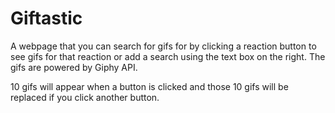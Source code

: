 # Giftastic

A webpage that you can search for gifs for by clicking a reaction button to see gifs for that reaction or add a search using the text box on the right. The gifs are powered by Giphy API.

10 gifs will appear when a button is clicked and those 10 gifs will be replaced if you click another button.